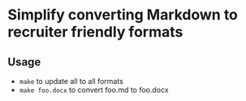 # Simplify converting Markdown to recruiter friendly formats

## Usage

* `make` to update all to all formats
* `make foo.docx` to convert foo.md to foo.docx
